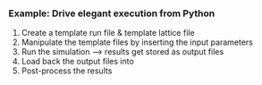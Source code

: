 ### Example: Drive elegant execution from Python

1. Create a template run file & template lattice file
2. Manipulate the template files by inserting the input parameters
3. Run the simulation --> results get stored as output files
4. Load back the output files into
5. Post-process the results

